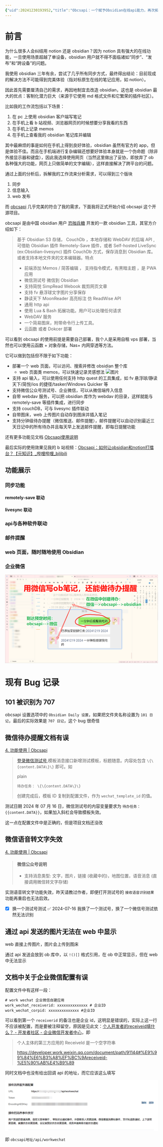 ```yaml
---
{"uid":20241230193952,"title":"Obcsapi：一个赋予Obsidian在线api能力，再次拓宽OB的能力边界的超级工具","tags":["geek","obsidian插件","obsidian","obsidian同步","memos"],"description":"这是一个基于S3 存储/CouchDb/本地存储的后端 API 项目，可以对外提供WebDAV服务，可借助 Obsidian 的 Remotely-Save 或 Self-hosted LiveSync插件同步，支持多种api方法保存消息到 Obsidian 库。","author":"曲淡歌","modified":20250212225527,"dg-publish":true,"created":"2025-03-08T11:35","updated":"2025-04-15T21:50","dg-path":"Obsidian/Obcsapi-赋予Obsidian在线api能力-拓宽OB的能力边界.md","permalink":"/Obsidian/Obcsapi-赋予Obsidian在线api能力-拓宽OB的能力边界/","dgPassFrontmatter":true,"noteIcon":""}
---
```



# 前言

为什么很多人会纠结用 notion 还是 obsidian？因为 notion 具有强大的在线功能，一旦使用场景超越了单设备，obsidian 用户就不得不面临诸如“同步”、“发布”和“跨设备”的问题。

我使用 obsidian 三年有余，尝试了几乎所有同步方式，最终得出结论：目前现成的解决方法不可能得到完美体验（指对标原生在线的笔记应用，如 notion）。

因此首先需要厘清自己的需求，再因地制宜去改造 obsidian，这也是 obsidian 最大的优点：客制化潜力巨大（来源于它使用 md 格式文件和它繁荣的插件社区）。

比如我的工作流包括以下场景：

1. 在 pc 上使用 obsidian 客户端写笔记
2. 在手机上看 b 站视频、浏览器网页的时候想要分享我看的东西
3. 在手机上记录 memos
4. 在手机上查看我的 obsidian 笔记库并编辑

其中最麻烦的事是如何在手机上得到良好体验，obsidian 虽然有官方的 app，但是体验不佳。而且在手机端进行复杂编辑还想要好体验本身就是一个伪命题（除非外接显示器和键盘），因此我选择使用网页（当然这里做出了妥协，即放弃了 ob 各种强大的功能，网页上只做简单的文字编辑），这样直接解决了跨平台的问题。

通过上面的分析后，拆解我的工作流来分析需求，可以得到三个版块

1. 同步
2. 信息输入
3. web 发布

而 [obcsapi](https://github.com/kkbt0/obcsapi-go) 几乎完美的符合了我的需求，下面我将正式开始介绍 obcsapi 这个开源项目。

obcsapi 是由中国 obsidian 用户 [恐咖兵糖](https://github.com/kkbt0) 开发的一款 obsidian 工具，其官方介绍如下：

> 基于 Obsidian S3 存储， CouchDb ，本地存储和 WebDAV 的后端 API ,可借助 Obsidian 插件 Remotely-Save 插件，或者 Self-hosted LiveSync (ex:Obsidian-livesync) 插件 CouchDb 方式，保存消息到 Obsidian 库。或者支持本地文件夹的文本编辑器。特点
>
> - 前端添加 Memos / 简答编辑 ， 支持指令模式，有黑暗主题 ，是 PWA 应用
> - 微信测试号 微信到 Obsidian
> - 支持简悦 SimpRead Webook 裁剪网页文章
> - 支持 fv 悬浮球文字图片分享保存
> - 静读天下 MoonReader 高亮标注 仿 ReadWise API
> - 通用 http api
> - 使用 Lua & Bash 拓展功能。用户可以处理任何请求
> - WebDAV 服务
> - 一个简易图床，附带命令行上传工具。
> - 云函数 或者 Dokcer 部署

可以看到 obcsapi 的使用前提是需要自己部署，我个人是采用自租 vps 部署，当然也可以使用云函数 + 对象存储，Nas+ 内网穿透等方法。

它可以做到包括但不限于如下功能：

- 部署一个 web 页面，可以访问、搜索并修改 obsidian 整个库
	- web 页面类 memos，可以快速记录灵感想法 ![图片](https://github.com/kkbt0/obcsapi-go/raw/master/obcsapi-docs/docs/images/Snipaste_2023-05-09_21-21-34.png)
- 支持 api 输入，可以使用任何支持 http quest 的工具集成，如 fv 悬浮球/静读天下/简悦/ios 的捷径/tasker/Windows Quicker 等
- 支持微信公众号测试号、企业微信，可以从微信端传入信息
- 自带 webdav 服务，可以把 obsidian 库作为 webdav 的目录，这样就能与 remotely-save 等插件集成，进行同步
- 支持 couchDB，可与 livesync 插件联动
- 自带图床，web 上传图片自动存到图床并插入笔记
- 支持分钟级待办提醒（微信推送、邮件提醒），邮件提醒可以自动识别最近三天日记中的所有待办并且每天早上发送邮件提醒，即每日提醒功能

还有更多功能见文档 [Obcsapi使用说明](https://www.ftls.xyz/docs/obcsapi/)

最后实际的使用效果见我的 b 站视频：[Obcsapi：如何让obsidian和notion打擂台？【元知识】_哔哩哔哩_bilibili](https://www.bilibili.com/video/BV1iT421k7aq/)

## 功能展示

### 同步功能

#### remotely-save 联动

#### livesync 联动

### api与各种软件联动

### 邮件提醒

### web 页面，随时随地使用 Obsidian

### 企业微信

![assets/img-20250212223540293.png|assets/Pasted image 20241219204451.png](/img/user/107-%E6%88%91%E7%9A%84%E5%88%9B%E4%BD%9C/%E6%96%87%E5%AD%97/%E5%8D%9A%E5%AE%A2%E5%8F%91%E5%B8%83/Obsidian/assets/img-20250212223540293.png)

# 现有 Bug 记录

## 101 被识别为 707

obcsapi 设置选项中的 `Obsidian Daily 设置`，如果把文件夹名称设置为 `101 日记`，最后的实际效果是 `707 日记`，这个 bug 很奇怪

## 微信待办提醒文档有误

[4. 功能使用 | Obcsapi](https://www.ftls.xyz/docs/obcsapi/md/go-version/4-%E5%8A%9F%E8%83%BD%E4%BD%BF%E7%94%A8.html)

> [登录微信测试号](https://mp.weixin.qq.com/debug/cgi-bin/sandboxinfo?action=showinfo&t=sandbox/index),模板消息接口新增测试模板，标题随意。内容处包含 `\{\{content.DATA\}\}` 即可。如
>
> plain
>
> ```
> 待办任务： \{\{content.DATA\}\}
> ```
>
> 创建完成后，模板 ID 复制到配置文件，作为 `wechat_template_id` 的值。

测试日期 2024 年 07 月 16 日，微信测试号的内容变量要求为 `待办任务：{{content.DATA}}`，如果加入斜杠会导致模板失效。

这一点在配置文件中是正确的，但是项目文档还没改

## 微信语音转文字失效

[4. 功能使用 | Obcsapi](https://www.ftls.xyz/docs/obcsapi/md/go-version/4-%E5%8A%9F%E8%83%BD%E4%BD%BF%E7%94%A8.html)

> #### 微信公众号说明
> - 支持消息类型: 文字，图片，链接 (收藏中的)，地图位置，语音消息 (直接调用微信转文字存储)

实测语音转文字功能失效，昨天请教过作者，即便打开测试号的 `接收语音识别结果` 功能再重启也无法启效。

- [x] 换一个测试号测试 ✅ 2024-07-16
我换了一个测试号，换了一个微信号测试依然无法识别

## 通过 api 发送的图片无法在 web 中显示

web 直接上传图片，图片会上传到图床

通过 api 发送会放到 ob 库中，以 `!()[]` 格式引用，在 ob 中正常显示，但在 web 中无法显示

## 文档中关于企业微信配置有误

配置文件中有这样一段：

```
# work wechat 企业微信自建应用
work_wechat_receiverid: xxxxxxxxxxxxxx # 企业ID
work_wechat_corpid: xxxxxxxxxxxxxx #企业ID
```

可以看到第一个 `receiverid` 的备注也是企业 id，这明显是错误的，实际上这一行不应该被配置，而是要被注释留空，原因是见此文：[个人开发者的receiveid填什么？ - 开发者社区 - 企业微信开发者中心](https://developer.work.weixin.qq.com/community/question/detail?content_id=16321548993000405078)，即

> 个人主体的第三方应用的 ReceiveId 是一个空字符串
>
> https://developer.work.weixin.qq.com/document/path/91144#%E9%99%84%E6%B3%A8%EF%BC%9Areceiveid-%E5%90%AB%E4%B9%89

同时文档中也没有给出回调 api 的地址，而它应该这么填写

![assets/img-20250212223540415.png|assets/Pasted image 20241219201940.png](/img/user/107-%E6%88%91%E7%9A%84%E5%88%9B%E4%BD%9C/%E6%96%87%E5%AD%97/%E5%8D%9A%E5%AE%A2%E5%8F%91%E5%B8%83/Obsidian/assets/img-20250212223540415.png)

即 `obcsapi地址/api/workwechat`
